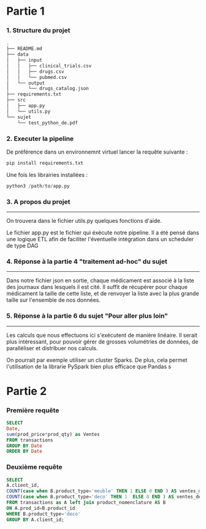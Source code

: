 
# Partie 1

### 1. Structure du projet


```bash
.
├── README.md
├── data
│   ├── input
│   │   ├── clinical_trials.csv
│   │   ├── drugs.csv
│   │   └── pubmed.csv
│   └── output
│       └── drugs_catalog.json
├── requirements.txt
├── src
│   ├── app.py
│   └── utils.py
└── sujet
    └── test_python_de.pdf
```

### 2. Executer la pipeline 


De préférence dans un environnemnt virtuel lancer la requête suivante : 

```python
pip install requirements.txt
```

Une fois les librairies installées : 

```python
python3 /path/to/app.py
```

### 3. A propos du projet 
---

On trouvera dans le fichier utils.py quelques fonctions d'aide. 

Le fichier app.py est le fichier qui éxécute notre pipeline. Il a été pensé dans une logique ETL afin de faciliter l'éventuelle intégration dans un scheduler de type DAG

### 4. Réponse à la partie 4 "traitement ad-hoc" du sujet 
---

Dans notre fichier json en sortie, chaque médicament est associé à la liste des journaux dans lesquels il est cité. Il suffit de récupérer pour chaque médicament la taille de cette liste, et de renvoyer la liste avec la plus grande taille sur l'ensemble de nos données. 

### 5. Réponse à la partie 6 du sujet "Pour aller plus loin"
---

Les calculs que nous effectuons ici s'exécutent de manière linéaire. Il serait plus intéressant, pour pouvoir gérer de grosses volumétries de données, de paralléliser et distribuer nos calculs.

On pourrait par exemple utiliser un cluster Sparks. De plus, cela permet l'utilisation de la librarie PySpark bien plus efficace que Pandas
s


# Partie 2 

### Première requête 

```sql
SELECT
Date,
sum(prod_price*prod_qty) as Ventes
FROM transactions
GROUP BY Date
ORDER BY Date 
```

### Deuxième requête
```sql
SELECT 
A.client_id,
COUNT(case when B.product_type='meuble' THEN 1 ELSE 0 END ) AS ventes_meubles,
COUNT(case when B.product_type='deco' THEN 1  ELSE 0 END ) AS ventes_deco
FROM transactions as A left join product_nomenclature AS B 
ON A.prod_id=B.product_id
WHERE B.product_type='deco'
GROUP BY A.client_id;
```
